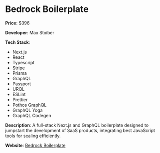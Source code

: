 # Bedrock Boilerplate

**Price**: $396

**Developer**: Max Stoiber

**Tech Stack**:
- Next.js
- React
- Typescript
- Stripe
- Prisma
- GraphQL
- Passport
- URQL
- ESLint
- Prettier
- Pothos GraphQL
- GraphQL Yoga
- GraphQL Codegen

**Description**: A full-stack Next.js and GraphQL boilerplate designed to jumpstart the development of SaaS products, integrating best JavaScript tools for scaling efficiently.

**Website**: [Bedrock Boilerplate](https://bedrock.mxstbr.com)
